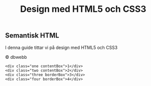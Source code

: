 <!doctype html>
<html>
<head>
    <meta charset="utf-8">
    <meta name="viewport" content="width=device-width, initial-scale=1, shrink-to-fit=no">
    <title>Design med HTML5 och CSS3</title>
    <link rel="stylesheet" href="style.min.css">
    <!-- <link rel="stylesheet" href="normalize.min.css"> -->
</head>
<body>
    <header>
        <h1>Design med HTML5 och CSS3</h1>
    </header>
    <main>
        <article>
            <h2>Semantisk HTML</h2>
            <p>I denna guide tittar vi på design med HTML5 och CSS3</p>
        </article>
    </main>
    <footer>
        <p>&copy; dbwebb</p>
    </footer>

    <div class="one contentBox">1</div>
    <div class="two contentBox">2</div>
    <div class="three borderBox">3</div>
    <div class="four borderBox">4</div>

</body>
</html>

